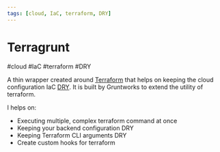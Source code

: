 ```yaml
---
tags: [cloud, IaC, terraform, DRY]
---
```

# Terragrunt
#cloud #IaC #terraform #DRY

A thin wrapper created around [Terraform](DevOps/IAC/Terraform/Terraform.md) that helps on keeping the cloud configuration IaC [DRY](DRY).  It is built by Gruntworks to extend the utility of terraform.

I helps on:
- Executing multiple, complex terraform command at once
- Keeping your backend configuration DRY
- Keeping Terraform CLI arguments DRY
- Create custom hooks for terraform